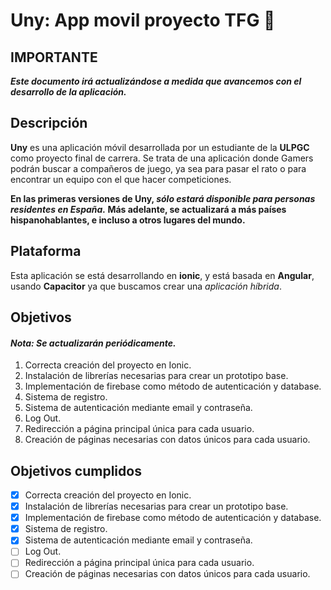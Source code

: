 # Uny: App movil proyecto TFG :school_satchel:
## IMPORTANTE

***Este documento irá actualizándose a medida que avancemos con el desarrollo de la aplicación.***

## Descripción

**Uny** es una aplicación móvil desarrollada por un estudiante de la **ULPGC** como proyecto final de carrera. 
Se trata de una aplicación donde Gamers podrán buscar a compañeros de juego, ya sea para pasar el rato o para encontrar un equipo con el que hacer competiciones.

**En las primeras versiones de Uny, _sólo estará disponible para personas residentes en España._ Más adelante, se actualizará a más países hispanohablantes,
e incluso a otros lugares del mundo.**

## Plataforma
Esta aplicación se está desarrollando en **ionic**, y está basada en **Angular**, usando **Capacitor** ya que buscamos crear una _aplicación híbrida_.

## Objetivos 
#### _Nota: Se actualizarán periódicamente._
1. Correcta creación del proyecto en Ionic.
2. Instalación de librerías necesarias para crear un prototipo base.
3. Implementación de firebase como método de autenticación y database.
4. Sistema de registro.
5. Sistema de autenticación mediante email y contraseña.
6. Log Out.
7. Redirección a página principal única para cada usuario.
8. Creación de páginas necesarias con datos únicos para cada usuario.

## Objetivos cumplidos
- [x] Correcta creación del proyecto en Ionic.
- [x] Instalación de librerías necesarias para crear un prototipo base.
- [x] Implementación de firebase como método de autenticación y database.
- [x] Sistema de registro.
- [x] Sistema de autenticación mediante email y contraseña.
- [ ] Log Out.
- [ ] Redirección a página principal única para cada usuario.
- [ ] Creación de páginas necesarias con datos únicos para cada usuario.
